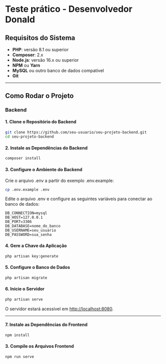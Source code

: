 # Teste prático - Desenvolvedor Donald

## **Requisitos do Sistema**

- **PHP**: versão 8.1 ou superior  
- **Composer**: 2.x  
- **Node.js**: versão 16.x ou superior  
- **NPM** ou **Yarn**  
- **MySQL** ou outro banco de dados compatível  
- **Git**   

---

## **Como Rodar o Projeto**

### Backend

#### 1. Clone o Repositório do Backend

```bash
git clone https://github.com/seu-usuario/seu-projeto-backend.git
cd seu-projeto-backend
```

#### 2. Instale as Dependências do Backend

```bash
composer install
```

#### 3. Configure o Ambiente do Backend
Crie o arquivo .env a partir do exemplo .env.example:

```bash
cp .env.example .env
```

Edite o arquivo .env e configure as seguintes variáveis para conectar ao banco de dados:

```env
DB_CONNECTION=mysql
DB_HOST=127.0.0.1
DB_PORT=3306
DB_DATABASE=nome_do_banco
DB_USERNAME=seu_usuario
DB_PASSWORD=sua_senha
```

#### 4. Gere a Chave da Aplicação

```bash
php artisan key:generate
```

#### 5. Configure o Banco de Dados

```bash
php artisan migrate
```

#### 6. Inicie o Servidor

```bash
php artisan serve
```

O servidor estará acessível em [http://localhost:8080](http://localhost:8080).

---

#### 7. Instale as Dependências do Frontend

```bash
npm install
```

#### 3. Compile os Arquivos Frontend

```bash
npm run serve
```
